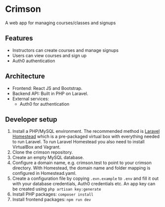 # Crimson
A web app for managing courses/classes and signups

## Features

* Instructors can create courses and manage signups
* Users can view courses and sign up
* Auth0 authentication

## Architecture

* Frontend: React JS and Bootstrap.
* Backend API: Built in PHP on Laravel.
* External services:
  * Auth0 for authentication

## Developer setup

1. Install a PHP/MySQL environment. The recommended method is [Laravel Homestead](https://laravel.com/docs/5.6/homestead) which is a pre-packaged virtual box with everything needed to run Laravel. To run Laravel Homestead you also need to install VirtualBox and Vagrant.
2. Clone the crimson repository.
3. Create an empty MySQL database.
4. Configure a domain name, e.g. crimson.test to point to your crimson directory. With Homestead, the domain name and folder mapping is configured in Homestead.yaml.
5. Create a configuration file by copying `.evn.example` to `.env` and fill it out with your database credentials, Auth0 credentials etc. An app key can be created using `php artisan key:generate`
6. Install PHP packages: `composer install`
7. Install frontend packages: `npm run dev`
